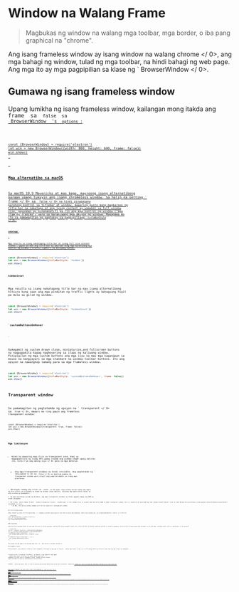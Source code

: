 # Window na Walang Frame

> Magbukas ng window na walang mga toolbar, mga border, o iba pang graphical na "chrome".

Ang isang frameless window ay isang window na walang  chrome </ 0>, ang mga bahagi ng window, tulad ng mga toolbar, na hindi bahagi ng web page. Ang mga ito ay mga pagpipilian sa klase ng ` BrowserWindow </ 0>.</p>

<h2>Gumawa ng isang frameless window</h2>

<p>Upang lumikha ng isang frameless window, kailangan mong itakda ang <code> frame </ 0> sa <code> false </ 0> sa
<a href="browser-window.md"> BrowserWindow </ 1> 's <code> options </ 0>:</p>

<pre><code class="javascript">const {BrowserWindow} = require('electron')
let win = new BrowserWindow({width: 800, height: 600, frame: false})
win.show()
`</pre> 

### Mga alternatibo sa macOS

Sa macOS 10.9 Mavericks at mas bago, mayroong isang alternatibong paraan upang tukuyin ang isang chromeless window. Sa halip na setting ` frame </ 0> sa <code> false </ 0> na hindi pinapagana
parehong kontrol sa titlebar at window, maaaring gusto mong magkaroon ng title bar na
nakatago at ang iyong content ay umaabot sa full window size, gayunman ay pinananatili pa rin
ang mga kontrol ng window ("mga ilaw ng trapiko") para sa karaniwang mga aksyon ng window.
Magagawa mo ito sa pamamagitan ng pagtukoy sa pagpipiliang <code> titleBarStyle </ 0>:</p>

<h4><code>nakatago`</h4> 

Mga resulta sa isang nakatagong title bar at isang full size content window , gayon pa man ang title bar ay mayroon ding mga karaniwang mga kontrol ng window ("traffic lights") sa kaliwang tuktok.

```javascript
const {BrowserWindow} = require('electron')
let win = new BrowserWindow({titleBarStyle: 'hidden'})
win.show()
```

#### `hiddenInset`

Mga resulta sa isang nakatagong title bar na may isang alternatibong hitsura kung saan ang mga pindutan ng traffic lights ay bahagyang higit pa mula sa gilid ng window.

```javascript
const {BrowserWindow} = require('electron')
let win = new BrowserWindow({titleBarStyle: 'hiddenInset'})
win.show()
```

#### `customButtonsOnHover
`

Gumagamit ng custom drawn close, miniaturize,and fullscreen buttons na nagpapakita kapag naghovering sa itaas ng kaliwang window. Pinipigilan ng mga custom buttons ang mga isyu na may mga kaganapan sa mouse na nangyayari sa mga standard na window toolbar buttons. Ito ang opsyon na naaangkop lamang para sa mga frameless window.

```javascript
const {BrowserWindow} = require('electron')
let win = new BrowserWindow({titleBarStyle: 'customButtonsOnHover', frame: false})
win.show()
```

## Transparent window 

Sa pamamagitan ng pagtatakda ng opsyon na ` transparent </ 0> sa <code> true </ 0>, maaari mo ring gawin ang frameless
transparent window:</p>

<pre><code class="javascript">const {BrowserWindow} = require('electron')
let win = new BrowserWindow({transparent: true, frame: false})
win.show()
`</pre> 

### Mga limitasyon

* Hindi ka maaaring mag-click sa transparent area. Kami ay magpapakilala ng isang API upang itakda ang window shape upang malutas ito, kita n'yo  ang aming isyu </ 0> para sa mga detalye.</li> 
    
    * Ang mga transparent windows ay hindi resizable. Ang pagtatakda ng ` resizable </ 0> sa <code> totoo </ 0> ay maaring gumawa ng transparent window para itigil ang pagtratrabaho sa ilang mga platforms.</li>
<li>Nalalapat lamang ang filter na <code> lumabo </ 0> sa web page, kaya walang paraan upang mag-apply
ng blur effect sa nilalaman sa ibaba ng window (ibig sabihin, iba pang mga application bukas sa
ang sistema ng gumagamit).</li>
<li>Sa mga operating system ng Windows, ang mga transparent windows ay hindi gagana kapag ang DWM ay
hindi pinagana.</li>
<li>On Linux, users have to put <code>--enable-transparent-visuals --disable-gpu` in the command line to disable GPU and allow ARGB to make transparent window, this is caused by an upstream bug that [alpha channel doesn't work on some NVidia drivers](https://code.google.com/p/chromium/issues/detail?id=369209) on Linux.
    * On Mac, the native window shadow will not be shown on a transparent window.</ul> 
    
    ## Click-through window 
    
    Upang lumikha ng isang click-through window, i.e. paggawa ng window huwag pansinin ang lahat ng mouse mga kaganapan, maaari mong tawagan ang  win.setIgnoreMouseEvents (ignore) </ 0> API:</p> 
    
    ```javascript
    const {BrowserWindow} = require('electron')
    let win = new BrowserWindow()
    win.setIgnoreMouseEvents(true)
    ```
    
    ### Forwarding
    
    Ignoring mouse messages makes the web page oblivious to mouse movement, meaning that mouse movement events will not be emitted. On Windows operating systems an optional parameter can be used to forward mouse move messages to the web page, allowing events such as `mouseleave` to be emitted:
    
    ```javascript
    let win = require('electron').remote.getCurrentWindow()
    let el = document.getElementById('clickThroughElement')
    el.addEventListener('mouseenter', () => {
      win.setIgnoreMouseEvents(true, {forward: true})
    })
    el.addEventListener('mouseleave', () => {
      win.setIgnoreMouseEvents(false)
    })
    ```
    
    This makes the web page click-through when over `el`, and returns to normal outside it.
    
    ## Draggable region 
    
    Bilang default, ang frameless window ay hindi draggable. Kailangan ng mga app na tukuyin ` -webkit-app-region: drag </ 0> sa CSS upang sabihin sa Electron kung saan ang mga rehiyon ay draggable
(tulad ng OS's standard titlebar), at maaari ring gamitin ang apps
<code> -webkit-app-region: no-drag </ 0> upang ibukod ang hindi draggable na lugar mula sa
 draggable region. Tandaan na ang tanging hugis-parihaba na hugis ay kasalukuyang sinusuportahan.</p>

<p>Tandaan: <code> -webkit-app-region: drag </ 0> ay kilala na mayroong mga problema habang bukas ang mga tool ng developer. Tingnan ang <a href="https://github.com/electron/electron/issues/3647"> GitHub isyu </ 0> para sa iba pang mga impormasyon kabilang na ang isang workaround.</p>

<p>Upang gawing draggable ang buong window, maaari kang magdagdag ng <code> -webkit-app-region: drag </ 0> as
<code>body`'s style:
    
    ```html
    <body style="-webkit-app-region: drag">
    </body>
    ```
    
    At tandaan na kung ginawa mo ang buong window draggable, kailangan mo ring markahan ang mga pindutan bilang hindi draggable, kung hindi, imposible para sa mga gumagamit na mag-click sa kanila:
    
    ```css
    button {
      -webkit-app-region: no-drag;
    }
    ```
    
    Kung ikaw ay nagtatakda lamang ng isang custom titlebar bilang draggable, kailangan mo ring gawin ang lahat mga pindutan sa titlebar non-draggable.
    
    ## Text selection 
    
    Sa isang frameless window ang dragging behaviour ay maaaring sumalungat sa pagpili ng teksto. Halimbawa, kapag nag-drag ka sa titlebar maaari mong aksidenteng piliin ang teksto sa titlebar. Upang maiwasan ito, kailangan mong huwag paganahin ang pagpili ng teksto sa loob ng isang draggable na lugar tulad nito:
    
    ```css
    .titlebar {
      -webkit-user-select: none;
      -webkit-app-region: drag;
    }
    ```
    
    ## Context menu 
    
    Sa ilang mga platform, ang draggable area ay ituturing bilang isang non-client frame, kaya kapag nag-right click ka dito ang isang sistema ng menu ay magpa-pop up. Upang gawin ang menu ng konteksto kumilos ng tama sa lahat ng mga platform na hindi ka dapat gumamit ng custom context menu sa draggable areas.